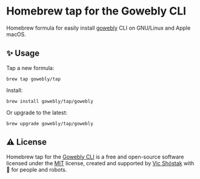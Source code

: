# Homebrew tap for the Gowebly CLI

Homebrew formula for easily install [gowebly][gowebly_url] CLI on GNU/Linux and Apple macOS.

## ✨ Usage

Tap a new formula:

```console
brew tap gowebly/tap
```

Install:

```console
brew install gowebly/tap/gowebly
```

Or upgrade to the latest:

```console
brew upgrade gowebly/tap/gowebly
```

## ⚠️ License

Homebrew tap for the [Gowebly CLI][gowebly_url] is a free and open-source software licensed under the [MIT][repo_license_url] license, created and supported by [Vic Shóstak][author_url] with 🩵 for people and robots.

<!-- Project links -->

[gowebly_url]: https://github.com/gowebly/gowebly

<!-- Readme links -->

[repo_license_url]: https://github.com/gowebly/homebrew-tap/blob/main/LICENSE

<!-- Author links -->

[author_url]: https://github.com/koddr
